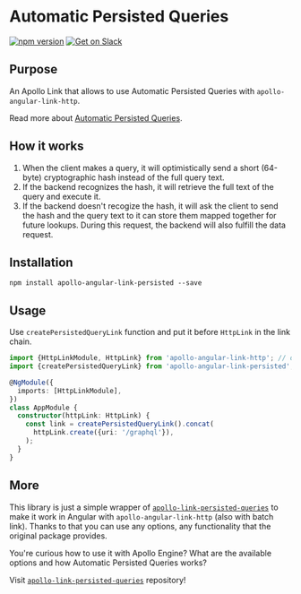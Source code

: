 # Automatic Persisted Queries

[![npm version](https://badge.fury.io/js/apollo-angular-link-persisted.svg)](https://badge.fury.io/js/apollo-angular-link-persisted)
[![Get on Slack](https://img.shields.io/badge/slack-join-orange.svg)](http://www.apollodata.com/#slack)

## Purpose

An Apollo Link that allows to use Automatic Persisted Queries with `apollo-angular-link-http`.

Read more about [Automatic Persisted Queries](https://dev-blog.apollodata.com/improve-graphql-performance-with-automatic-persisted-queries-c31d27b8e6ea).

## How it works

1.  When the client makes a query, it will optimistically send a short (64-byte) cryptographic hash instead of the full query text.
2.  If the backend recognizes the hash, it will retrieve the full text of the query and execute it.
3.  If the backend doesn't recogize the hash, it will ask the client to send the hash and the query text to it can store them mapped together for future lookups. During this request, the backend will also fulfill the data request.

## Installation

`npm install apollo-angular-link-persisted --save`

## Usage

Use `createPersistedQueryLink` function and put it before `HttpLink` in the link chain.

```ts
import {HttpLinkModule, HttpLink} from 'apollo-angular-link-http'; // or batch link
import {createPersistedQueryLink} from 'apollo-angular-link-persisted';

@NgModule({
  imports: [HttpLinkModule],
})
class AppModule {
  constructor(httpLink: HttpLink) {
    const link = createPersistedQueryLink().concat(
      httpLink.create({uri: '/graphql'}),
    );
  }
}
```

## More

This library is just a simple wrapper of [`apollo-link-persisted-queries`](https://github.com/apollographql/apollo-link-persisted-queries) to make it work in Angular with `apollo-angular-link-http` (also with batch link). Thanks to that you can use any options, any functionality that the original package provides.

You're curious how to use it with Apollo Engine? What are the available options and how Automatic Persisted Queries works?

Visit [`apollo-link-persisted-queries`](https://github.com/apollographql/apollo-link-persisted-queries) repository!

